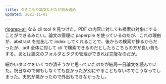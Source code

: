 ```yaml
---
title: 引きこもり論文ただただ読み進め
updated: 2021-11-01
---
```

[ripgrep-all](https://github.com/phiresky/ripgrep-all) なる cli tool を見つけた。PDF の内容に対しても検索の対象にすることができるみたい。論文の管理に paperpile を使っているのだが、これの理由が、abstract を抽出して index してくれることで、後からの検索が捗るからだったが、pdf 全体に対して cli で検索できるのだとしたらこちらの方が良い気もする。あとは論文のフォルダとタグの管理ができれば完璧なのだが。

細かいタスクをいくつか潰そうかと思っていたのだが結局一日論文を読んでいた。祝日なので何もしなくても良かったが別にやることもないのでこうなってしまった。天気が悪かったので外出もできなかったし。
